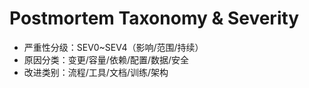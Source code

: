 # Postmortem Taxonomy & Severity

- 严重性分级：SEV0~SEV4（影响/范围/持续）
- 原因分类：变更/容量/依赖/配置/数据/安全
- 改进类别：流程/工具/文档/训练/架构
